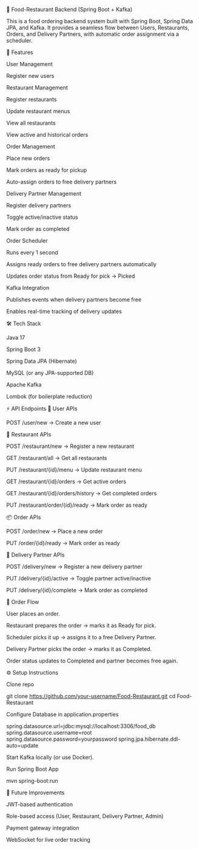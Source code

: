🍴 Food-Restaurant Backend (Spring Boot + Kafka)

This is a food ordering backend system built with Spring Boot, Spring Data JPA, and Kafka.
It provides a seamless flow between Users, Restaurants, Orders, and Delivery Partners, with automatic order assignment via a scheduler.

🚀 Features

User Management

Register new users

Restaurant Management

Register restaurants

Update restaurant menus

View all restaurants

View active and historical orders

Order Management

Place new orders

Mark orders as ready for pickup

Auto-assign orders to free delivery partners

Delivery Partner Management

Register delivery partners

Toggle active/inactive status

Mark order as completed

Order Scheduler

Runs every 1 second

Assigns ready orders to free delivery partners automatically

Updates order status from Ready for pick → Picked

Kafka Integration

Publishes events when delivery partners become free

Enables real-time tracking of delivery updates

🛠️ Tech Stack

Java 17

Spring Boot 3

Spring Data JPA (Hibernate)

MySQL (or any JPA-supported DB)

Apache Kafka

Lombok (for boilerplate reduction)

⚡ API Endpoints
👤 User APIs

POST /user/new → Create a new user

🍴 Restaurant APIs

POST /restaurant/new → Register a new restaurant

GET /restaurant/all → Get all restaurants

PUT /restaurant/{id}/menu → Update restaurant menu

GET /restaurant/{id}/orders → Get active orders

GET /restaurant/{id}/orders/history → Get completed orders

PUT /restaurant/order/{id}/ready → Mark order as ready

📦 Order APIs

POST /order/new → Place a new order

PUT /order/{id}/ready → Mark order as ready

🚴 Delivery Partner APIs

POST /delivery/new → Register a new delivery partner

PUT /delivery/{id}/active → Toggle partner active/inactive

PUT /delivery/{id}/complete → Mark order as completed

🔄 Order Flow

User places an order.

Restaurant prepares the order → marks it as Ready for pick.

Scheduler picks it up → assigns it to a free Delivery Partner.

Delivery Partner picks the order → marks it as Completed.

Order status updates to Completed and partner becomes free again.

⚙️ Setup Instructions

Clone repo

git clone https://github.com/your-username/Food-Restaurant.git
cd Food-Restaurant


Configure Database in application.properties

spring.datasource.url=jdbc:mysql://localhost:3306/food_db
spring.datasource.username=root
spring.datasource.password=yourpassword
spring.jpa.hibernate.ddl-auto=update


Start Kafka locally (or use Docker).

Run Spring Boot App

mvn spring-boot:run

📝 Future Improvements

JWT-based authentication

Role-based access (User, Restaurant, Delivery Partner, Admin)

Payment gateway integration

WebSocket for live order tracking